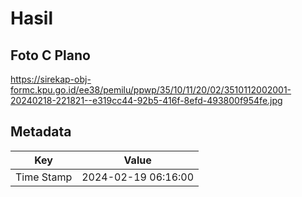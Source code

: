 # Hasil

## Foto C Plano

https://sirekap-obj-formc.kpu.go.id/ee38/pemilu/ppwp/35/10/11/20/02/3510112002001-20240218-221821--e319cc44-92b5-416f-8efd-493800f954fe.jpg


## Metadata

| Key        | Value               |
| ---------- | ------------------- |
| Time Stamp | 2024-02-19 06:16:00 |



